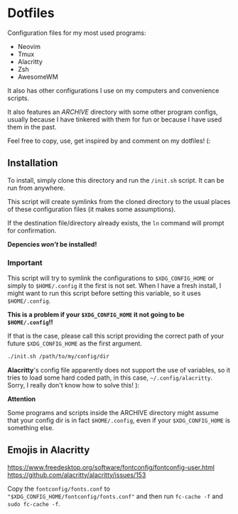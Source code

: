 # Dotfiles

Configuration files for my most used programs:
- Neovim
- Tmux
- Alacritty
- Zsh
- AwesomeWM

It also has other configurations I use on my computers and convenience scripts.

It also features an _ARCHIVE_ directory with some other program configs,
usually because I have tinkered with them for fun or because I have used them in
the past.

Feel free to copy, use, get inspired by and comment on my dotfiles! (:

## Installation

To install, simply clone this directory and run the `/init.sh` script. It can be
run from anywhere.

This script will create symlinks from the cloned directory to the usual places
of these configuration files (it makes some assumptions).

If the destination file/directory already exists, the `ln` command will prompt for confirmation.

**Depencies _won't_ be installed!**

### Important

This script will try to symlink the configurations to `$XDG_CONFIG_HOME` or
simply to `$HOME/.config` it the first is not set. When I have a fresh install,
I might want to run this script before setting this variable, so it uses `$HOME/.config`.

**This is a problem if your `$XDG_CONFIG_HOME` it not __going to be__ `$HOME/.config`!!**

If that is the case, please call this script providing the correct path of your
future `$XDG_CONFIG_HOME` as the first argument.

```sh
./init.sh /path/to/my/config/dir
```

**Alacritty**'s config file apparently does not support the use of variables, so
it tries to load some hard coded path, in this case, `~/.config/alacritty`. \
Sorry, I really don't know how to solve this! ):

**Attention**

Some programs and scripts inside the ARCHIVE directory might assume that your
config dir is in fact `$HOME/.config`, even if your `$XDG_CONFIG_HOME` is
something else.

## Emojis in Alacritty

https://www.freedesktop.org/software/fontconfig/fontconfig-user.html
<br/>
https://github.com/alacritty/alacritty/issues/153

Copy the `fontconfig/fonts.conf` to `"$XDG_CONFIG_HOME/fontconfig/fonts.conf"` and
then run `fc-cache -f` and `sudo fc-cache -f`.
